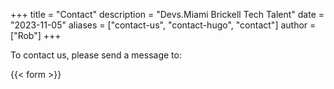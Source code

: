 +++
title = "Contact"
description = "Devs.Miami Brickell Tech Talent"
date = "2023-11-05"
aliases = ["contact-us", "contact-hugo", "contact"]
author = ["Rob"]
+++


To contact us, please send a message to:



{{< form >}}
